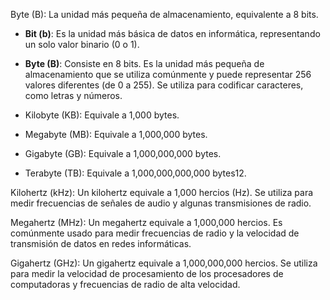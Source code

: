 
Byte (B): La unidad más pequeña de almacenamiento, equivalente a 8 bits.
- **Bit (b)**: Es la unidad más básica de datos en informática, representando un solo valor binario (0 o 1).
    
- **Byte (B)**: Consiste en 8 bits. Es la unidad más pequeña de almacenamiento que se utiliza comúnmente y puede representar 256 valores diferentes (de 0 a 255). Se utiliza para codificar caracteres, como letras y números.

- Kilobyte (KB): Equivale a 1,000 bytes.
- Megabyte (MB): Equivale a 1,000,000 bytes.
- Gigabyte (GB): Equivale a 1,000,000,000 bytes.
- Terabyte (TB): Equivale a 1,000,000,000,000 bytes12.


Kilohertz (kHz): Un kilohertz equivale a 1,000 hercios (Hz). Se utiliza para medir frecuencias de señales de audio y algunas transmisiones de radio.

Megahertz (MHz): Un megahertz equivale a 1,000,000 hercios. Es comúnmente usado para medir frecuencias de radio y la velocidad de transmisión de datos en redes informáticas.

Gigahertz (GHz): Un gigahertz equivale a 1,000,000,000 hercios. Se utiliza para medir la velocidad de procesamiento de los procesadores de computadoras y frecuencias de radio de alta velocidad.